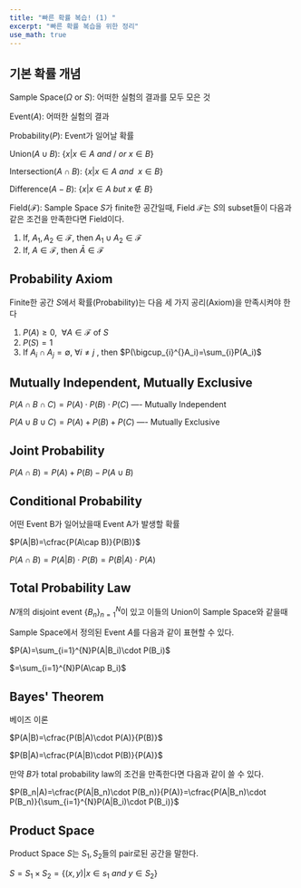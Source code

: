 ```yaml
---
title: "빠른 확률 복습! (1) "
excerpt: "빠른 확률 복습을 위한 정리"
use_math: true
---
```


## 기본 확률 개념

Sample Space($\Omega$ or $S$): 어떠한 실험의 결과를 모두 모은 것

Event($A)$: 어떠한 실험의 결과

Probability($P$): Event가 일어날 확률

Union($A\cup B$): $\{x|x\in A \ and\ /\ or \ x\in B \}$

Intersection($A\cap B$): $\{x|x\in A \ and\ \ x\in B \}$

Difference($A-B$): $\{x|x\in A \ but \ x\notin B \}$

Field($\mathcal{F}$): Sample Space $S$가 finite한 공간일때, Field $\mathcal{F}$는 $S$의 subset들이 다음과 같은 조건을 만족한다면 Field이다.

1. If, $A_1,A_2\in\mathcal{F},$ then   $A_1\cup A_2 \in \mathcal{F}$
2. If, $A\in{\mathcal{F}},$ then $\bar{A}\in{\mathcal{F}}$

## Probability Axiom

Finite한 공간 $S$에서 확률(Probability)는 다음 세 가지 공리(Axiom)을 만족시켜야 한다

1. $P(A)\ge0,\ \ \forall A\in\mathcal{F}$ of $S$
2. $P(S)=1$
3. If   $A_i\cap A_j = \emptyset, \ \forall i \neq j$ , then $P(\bigcup_{i}^{}A_i)=\sum_{i}P(A_i)$

## Mutually Independent, Mutually Exclusive

$P(A\cap B \cap C)=P(A)\cdot P(B)\cdot P(C)$ —- Mutually Independent

$P(A\cup B \cup C)=P(A) +P(B)+P(C)$ —- Mutually Exclusive

## Joint Probability

$P(A\cap B)=P(A)+P(B)-P(A\cup B)$

## Conditional Probability

어떤 Event B가 일어났을때 Event A가 발생할 확률

$P(A|B)=\cfrac{P(A\cap B)}{P(B)}$

$P(A\cap B)=P(A|B)\cdot P(B)=P(B|A)\cdot P(A)$

## Total Probability Law

$N$개의 disjoint event $\{ B_n\}_{n=1}^N$이 있고 이들의 Union이 Sample Space와 같을때

Sample Space에서 정의된 Event $A$를 다음과 같이 표현할 수 있다.

$P(A)=\sum_{i=1}^{N}P(A|B_i)\cdot P(B_i)$

$=\sum_{i=1}^{N}P(A\cap B_i)$

## Bayes' Theorem

베이즈 이론

$P(A|B)=\cfrac{P(B|A)\cdot P(A)}{P(B)}$

$P(B|A)=\cfrac{P(A|B)\cdot P(B)}{P(A)}$

만약 $B$가 total probability law의 조건을 만족한다면 다음과 같이 쓸 수 있다.

$P(B_n|A)=\cfrac{P(A|B_n)\cdot P(B_n)}{P(A)}=\cfrac{P(A|B_n)\cdot P(B_n)}{\sum_{i=1}^{N}P(A|B_i)\cdot P(B_i)}$

## Product Space

Product Space $S$는 $S_1,S_2$들의 pair로된 공간을 말한다.

$S=S_1\times S_2 = \{ (x,y)|x\in s_1 \ and \ y\in S_2 \}$